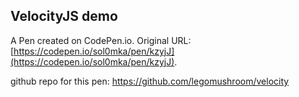 ## VelocityJS demo

A Pen created on CodePen.io. Original URL: [https://codepen.io/sol0mka/pen/kzyjJ](https://codepen.io/sol0mka/pen/kzyjJ).

github repo for this pen: https://github.com/legomushroom/velocity
